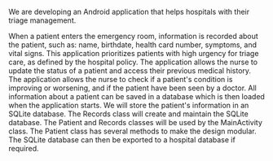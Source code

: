 We are developing an Android application that helps hospitals with their triage management.

When a patient enters the emergency room, information is recorded about the patient, such as: name, birthdate, health card number, symptoms, and vital signs.
This application prioritizes patients with high urgency for triage care, as defined by the hospital policy.
The application allows the nurse to update the status of a patient and access their previous medical history.
The application allows the nurse to check if a patient's condition is improving or worsening, and if the patient have been seen by a doctor.
All information about a patient can be saved in a database which is then loaded when the application starts.
We will store the patient's information in an SQLite database.
The Records class will create and maintain the SQLite database.
The Patient and Records classes will be used by the MainActivity class.
The Patient class has several methods to make the design modular.
The SQLite database can then be exported to a hospital database if required.
